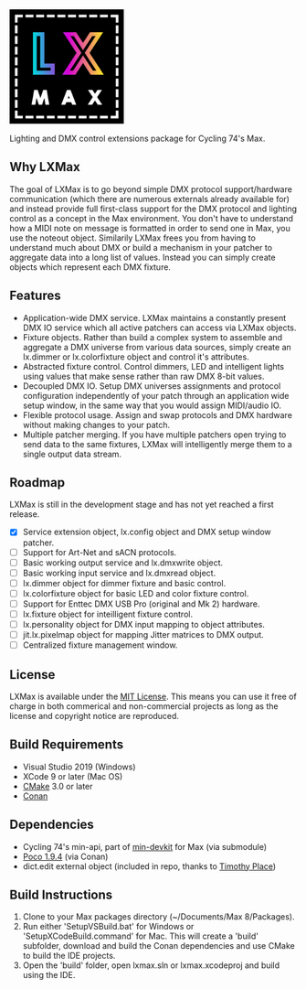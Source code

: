 <img alt="LXMax" src="https://raw.githubusercontent.com/impsnldavid/lxmax/master/icon.png" width="200" height="200">

Lighting and DMX control extensions package for Cycling 74's Max.

## Why LXMax
The goal of LXMax is to go beyond simple DMX protocol support/hardware communication (which there are numerous externals already available for) and instead provide full first-class support for the DMX protocol and lighting control as a concept in the Max environment. You don't have to understand how a MIDI note on message is formatted in order to send one in Max, you use the noteout object. Similarily LXMax frees you from having to understand much about DMX or build a mechanism in your patcher to aggregate data into a long list of values. Instead you can simply create objects which represent each DMX fixture.

## Features
* Application-wide DMX service. LXMax maintains a constantly present DMX IO service which all active patchers can access via LXMax objects.
* Fixture objects. Rather than build a complex system to assemble and aggregate a DMX universe from various data sources, simply create an lx.dimmer or lx.colorfixture object and control it's attributes. 
* Abstracted fixture control. Control dimmers, LED and intelligent lights using values that make sense rather than raw DMX 8-bit values.
* Decoupled DMX IO. Setup DMX universes assignments and protocol configuration independently of your patch through an application wide setup window, in the same way that you would assign MIDI/audio IO.
* Flexible protocol usage. Assign and swap protocols and DMX hardware without making changes to your patch.
* Multiple patcher merging. If you have multiple patchers open trying to send data to the same fixtures, LXMax will intelligently merge them to a single output data stream.

## Roadmap

LXMax is still in the development stage and has not yet reached a first release.

- [X] Service extension object, lx.config object and DMX setup window patcher.
- [ ] Support for Art-Net and sACN protocols.
- [ ] Basic working output service and lx.dmxwrite object.
- [ ] Basic working input service and lx.dmxread object.
- [ ] lx.dimmer object for dimmer fixture and basic control.
- [ ] lx.colorfixture object for basic LED and color fixture control.
- [ ] Support for Enttec DMX USB Pro (original and Mk 2) hardware.
- [ ] lx.fixture object for inteilligent fixture control.
- [ ] lx.personality object for DMX input mapping to object attributes.
- [ ] jit.lx.pixelmap object for mapping Jitter matrices to DMX output.
- [ ] Centralized fixture management window.

## License

LXMax is available under the [MIT License](https://choosealicense.com/licenses/mit/). This means you can use it free of charge in both commerical and non-commercial projects as long as the license and copyright notice are reproduced.

## Build Requirements
* Visual Studio 2019 (Windows)
* XCode 9 or later (Mac OS)
* [CMake](https://cmake.org/) 3.0 or later
* [Conan](https://conan.io/)

## Dependencies
* Cycling 74's min-api, part of [min-devkit](https://github.com/Cycling74/min-devkit) for Max (via submodule)
* [Poco 1.9.4](https://pocoproject.org/) (via Conan)
* dict.edit external object (included in repo, thanks to [Timothy Place](https://github.com/tap))

## Build Instructions
1. Clone to your Max packages directory (~/Documents/Max 8/Packages).
2. Run either 'SetupVSBuild.bat' for Windows or 'SetupXCodeBuild.command' for Mac. This will create a 'build' subfolder, download and build the Conan dependencies and use CMake to build the IDE projects.
3. Open the 'build' folder, open lxmax.sln or lxmax.xcodeproj and build using the IDE.